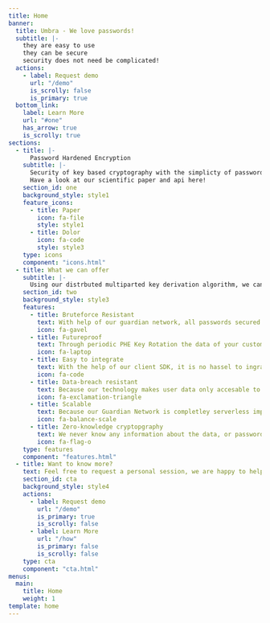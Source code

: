 ```yaml
---
title: Home
banner:
  title: Umbra - We love passwords!
  subtitle: |-
    they are easy to use  
    they can be secure  
    security does not need be complicated!
  actions:
    - label: Request demo
      url: "/demo"
      is_scrolly: false
      is_primary: true
  bottom_link:
    label: Learn More
    url: "#one"
    has_arrow: true
    is_scrolly: true
sections:
  - title: |-
      Password Hardened Encryption
    subtitle: |-
      Security of key based cryptography with the simplicty of passwords.
      Have a look at our scientific paper and api here!
    section_id: one
    background_style: style1
    feature_icons:
      - title: Paper
        icon: fa-file
        style: style1
      - title: Dolor
        icon: fa-code
        style: style3
    type: icons
    component: "icons.html"
  - title: What we can offer
    subtitle: |-
      Using our distrbuted multiparted key derivation algorithm, we can give similar security of key based encryption with just a password! Just imagine End to end Encryption without the hassel of key management!
    section_id: two
    background_style: style3
    features:
      - title: Bruteforce Resistant
        text: With help of our guardian network, all passwords secured with our technology are secure from any bruteforce attacks!
        icon: fa-gavel
      - title: Futureproof
        text: Through periodic PHE Key Rotation the data of your customers will stay secure indefinitely.
        icon: fa-laptop
      - title: Easy to integrate
        text: With the help of our client SDK, it is no hassel to ingrate this encryption schema into you application.
        icon: fa-code
      - title: Data-breach resistant
        text: Because our technology makes user data only accesable to the user while he is logged in, all data breaches of data at rest are harmless.
        icon: fa-exclamation-triangle
      - title: Scalable
        text: Because our Guardian Network is completley serverless implemented and scales automatically, there is no bound the amount of requests you can make.
        icon: fa-balance-scale
      - title: Zero-knowledge cryptopgraphy
        text: We never know any information about the data, or password that is used(neither does the server operator).
        icon: fa-flag-o
    type: features
    component: "features.html"
  - title: Want to know more?
    text: Feel free to request a personal session, we are happy to help to get your passwords to a new level!
    section_id: cta
    background_style: style4
    actions:
      - label: Request demo
        url: "/demo"
        is_primary: true
        is_scrolly: false
      - label: Learn More
        url: "/how"
        is_primary: false
        is_scrolly: false
    type: cta
    component: "cta.html"
menus:
  main:
    title: Home
    weight: 1
template: home
---
```

